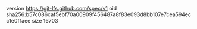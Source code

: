 version https://git-lfs.github.com/spec/v1
oid sha256:b57c086caf5ebf70a00909f456487a8f83e093d8bb107e7cea594ecc1e0f1aee
size 16703
